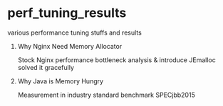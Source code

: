 # perf_tuning_results
various performance tuning stuffs and results

1. Why Nginx Need Memory Allocator

      Stock Nginx performance bottleneck analysis & introduce JEmalloc solved it gracefully

2. Why Java is Memory Hungry

      Measurement in industry standard benchmark SPECjbb2015
